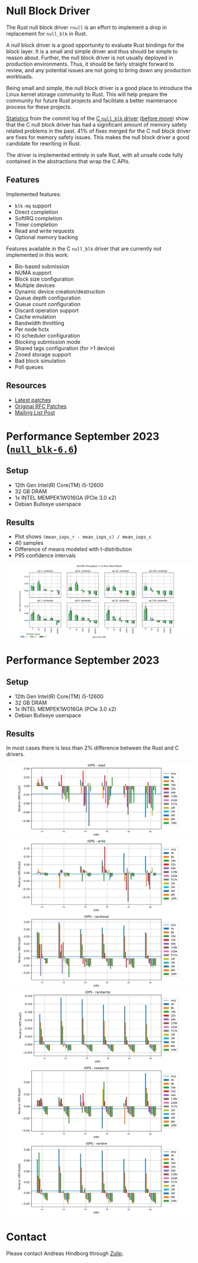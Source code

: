 
# Null Block Driver

The Rust null block driver `rnull` is an effort to implement a drop in
replacement for `null_blk` in Rust.

A null block driver is a good opportunity to evaluate Rust bindings for the
block layer. It is a small and simple driver and thus should be simple to reason
about. Further, the null block driver is not usually deployed in production
environments. Thus, it should be fairly straight forward to review, and any
potential issues are not going to bring down any production workloads.

Being small and simple, the null block driver is a good place to introduce the
Linux kernel storage community to Rust. This will help prepare the community for
future Rust projects and facilitate a better maintenance process for these
projects.

[Statistics](https://lore.kernel.org/all/87y1ofj5tt.fsf@metaspace.dk/) from the
commit log of the [C `null_blk`
driver](https://git.kernel.org/pub/scm/linux/kernel/git/torvalds/linux.git/log/drivers/block/null_blk?h=v6.1)
([before
move](https://git.kernel.org/pub/scm/linux/kernel/git/torvalds/linux.git/log/drivers/block/null_blk_main.c?h=v6.1&id=ea17fd354ca8afd3e8962a77236b1a9a59262fdd))
show that the C null block driver has had a significant amount of memory safety
related problems in the past. 41% of fixes merged for the C null block driver
are fixes for memory safety issues. This makes the null block driver a good
candidate for rewriting in Rust.

The driver is implemented entirely in safe Rust, with all unsafe code fully
contained in the abstractions that wrap the C APIs.

## Features

Implemented features:

 - `blk-mq` support
 - Direct completion
 - SoftIRQ completion
 - Timer completion
 - Read and write requests
 - Optional memory backing

Features available in the C `null_blk` driver that are currently not implemented
in this work:

 - Bio-based submission
 - NUMA support
 - Block size configuration
 - Multiple devices
 - Dynamic device creation/destruction
 - Queue depth configuration
 - Queue count configuration
 - Discard operation support
 - Cache emulation
 - Bandwidth throttling
 - Per node hctx
 - IO scheduler configuration
 - Blocking submission mode
 - Shared tags configuration (for >1 device)
 - Zoned storage support
 - Bad block simulation
 - Poll queues

## Resources

 - [Latest patches](https://github.com/metaspace/linux/tree/null_blk)
 - [Original RFC Patches](https://github.com/metaspace/linux/tree/null_block-RFC)
 - [Mailing List Post](https://lore.kernel.org/all/20230503090708.2524310-1-nmi@metaspace.dk/)

# Performance September 2023 ([`null_blk-6.6`](https://github.com/metaspace/linux/tree/null_blk-6.6))

## Setup

 - 12th Gen Intel(R) Core(TM) i5-12600
 - 32 GB DRAM
 - 1x INTEL MEMPEK1W016GA (PCIe 3.0 x2)
 - Debian Bullseye userspace

## Results

- Plot shows `(mean_iops_r - mean_iops_c) / mean_iops_c`
- 40 samples
- Difference of means modeled with t-distribution
- P95 confidence intervals

![](rnull/null_blk-6.6.svg)

# Performance September 2023

## Setup

 - 12th Gen Intel(R) Core(TM) i5-12600
 - 32 GB DRAM
 - 1x INTEL MEMPEK1W016GA (PCIe 3.0 x2)
 - Debian Bullseye userspace

## Results

In most cases there is less than 2% difference between the Rust and C drivers.

![](./rnull/read-iops.svg)
![](./rnull/write-iops.svg)
![](./rnull/randread-iops.svg)
![](./rnull/randwrite-iops.svg)
![](./rnull/readwrite-iops.svg)
![](./rnull/randrw-iops.svg)

# Contact

Please contact Andreas Hindborg through
[Zulip](Contact.md#zulip-chat).
